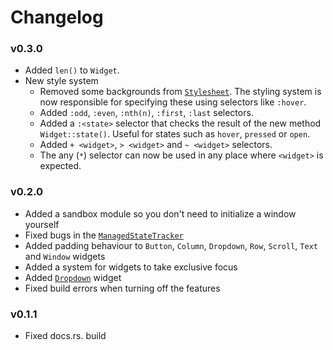 # Changelog

 ### v0.3.0
- Added `len()` to `Widget`.
- New style system
    - Removed some backgrounds from [`Stylesheet`](src/stylesheet/mod.rs).
    The styling system is now responsible for specifying these using selectors like `:hover`.
    - Added `:odd`, `:even`, `:nth(n)`, `:first`, `:last` selectors.
    - Added a `:<state>` selector that checks the result of the new method `Widget::state()`.
    Useful for states such as `hover`, `pressed` or `open`.
    - Added `+ <widget>`, `> <widget>` and `~ <widget>` selectors.
    - The any (`*`) selector can now be used in any place where `<widget>` is expected.  

 ### v0.2.0
- Added a sandbox module so you don't need to initialize a window yourself
- Fixed bugs in the [`ManagedStateTracker`](src/tracker.rs)
- Added padding behaviour to `Button`, `Column`, `Dropdown`, `Row`, `Scroll`, `Text` and `Window` widgets
- Added a system for widgets to take exclusive focus
- Added [`Dropdown`](src/widget/dropdown.rs) widget
- Fixed build errors when turning off the features

 ### v0.1.1
- Fixed docs.rs. build